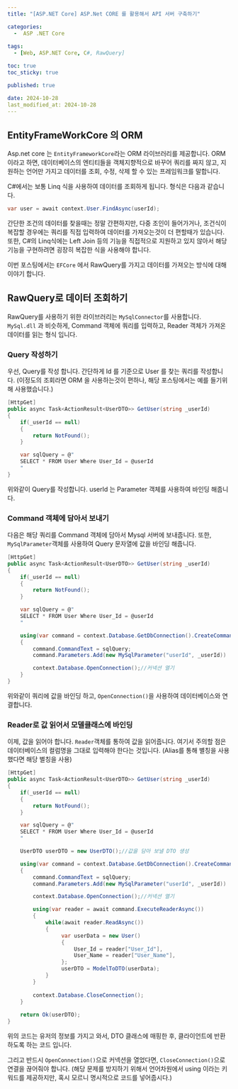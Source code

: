 ```yaml
---
title: "[ASP.NET Core] ASP.Net CORE 를 활용해서 API 서버 구축하기"

categories:
  -  ASP .NET Core
  
tags:
  - [Web, ASP.NET Core, C#, RawQuery]

toc: true
toc_sticky: true

published: true

date: 2024-10-28
last_modified_at: 2024-10-28
---
```


## EntityFrameWorkCore 의 ORM

Asp.net core 는 `EntityFrameworkCore`라는 ORM 라이브러리를 제공합니다. ORM 이라고 하면, 데이터베이스의 엔티티들을 객체지향적으로 바꾸어 쿼리를 짜지 않고, 지원하는 언어만 가지고 데이터를 조회, 수정, 삭제 할 수 있는 프레임워크를 말합니다.

C#에서는 보통 Linq 식을 사용하여 데이터를 조회하게 됩니다. 형식은 다음과 같습니다.

```csharp
var user = await context.User.FindAsync(userId);
```

간단한 조건의 데이터를 찾을때는 정말 간편하지만, 다중 조인이 들어가거나, 조건식이 복잡할 경우에는 쿼리를 직접 입력하여 데이터를 가져오는것이 더 편할때가 있습니다. 또한, C#의 Linq식에는 Left Join 등의 기능을 직접적으로 지원하고 있지 않아서 해당 기능을 구현하려면 굉장히 복잡한 식을 사용해야 합니다.

이번 포스팅에서는 `EFCore` 에서 RawQuery를 가지고 데이터를 가져오는 방식에 대해 이야기 합니다.

## RawQuery로 데이터 조회하기

RawQuery를 사용하기 위한 라이브러리는 `MySqlConnector`를 사용합니다. `MySql.dll` 과 비슷하게, Command 객체에 쿼리를 입력하고, Reader 객체가 가져온 데이터를 읽는 형식 입니다.

### Query 작성하기

우선, Query를 작성 합니다. 간단하게 Id 를 기준으로 User 를 찾는 쿼리를 작성합니다. (이정도의 조회라면 ORM 을 사용하는것이 편하나, 해당 포스팅에서는 예를 들기위해 사용했습니다.)

```csharp
[HttpGet]
public async Task<ActionResult<UserDTO>> GetUser(string _userId)
{
	if(_userId == null)
	{
		return NotFound();
	}

	var sqlQuery = @"
	SELECT * FROM User Where User_Id = @userId
	"
}
```

위와같이 Query를 작성합니다. userId 는 Parameter 객체를 사용하여 바인딩 해줍니다.

### Command 객체에 담아서 보내기

다음은 해당 쿼리를 Command 객체에 담아서 Mysql 서버에 보내줍니다. 또한, `MySqlParameter`객체를 사용하여 Query 문자열에 값을 바인딩 해줍니다.

```csharp
[HttpGet]
public async Task<ActionResult<UserDTO>> GetUser(string _userId)
{
	if(_userId == null)
	{
		return NotFound();
	}

	var sqlQuery = @"
	SELECT * FROM User Where User_Id = @userId
	"

	using(var command = context.Database.GetDbConnection().CreateCommand())
	{
		command.CommandText = sqlQuery;
		command.Parameters.Add(new MySqlParameter("userId", _userId))

		context.Database.OpenConnection();//커넥션 열기
	}
}
```

위와같이 쿼리에 값을 바인딩 하고, `OpenConnection()`을 사용하여 데이터베이스와 연결합니다.

### Reader로 값 읽어서 모델클래스에 바인딩

이제, 값을 읽어야 합니다. `Reader`객체를 통하여 값을 읽어줍니다. 여기서 주의할 점은 데이터베이스의 컬럼명을 그대로 입력해야 한다는 것입니다. (Alias를 통해 별칭을 사용했다면 해당 별칭을 사용)

```csharp
[HttpGet]
public async Task<ActionResult<UserDTO>> GetUser(string _userId)
{
	if(_userId == null)
	{
		return NotFound();
	}

	var sqlQuery = @"
	SELECT * FROM User Where User_Id = @userId
	"

	UserDTO userDTO = new UserDTO();//값을 담아 보낼 DTO 생성

	using(var command = context.Database.GetDbConnection().CreateCommand())
	{
		command.CommandText = sqlQuery;
		command.Parameters.Add(new MySqlParameter("userId", _userId))

		context.Database.OpenConnection();//커넥션 열기

		using(var reader = await command.ExecuteReaderAsync())
		{
			while(await reader.ReadAsync())
			{
				 var userData = new User()
				 {
					 User_Id = reader["User_Id"],
					 User_Name = reader["User_Name"],
				 };
				 userDTO = ModelToDTO(userData);
			} 
		}
		
		context.Database.CloseConnection();
	}
	
	return Ok(userDTO);
}
```

위의 코드는 유저의 정보를 가지고 와서, DTO 클래스에 매핑한 후, 클라이언트에 반환하도록 하는 코드 입니다.

그리고 반드시 `OpenConnection()`으로 커넥션을 열었다면, `CloseConnection()`으로 연결을 끊어줘야 합니다. (해당 문제를 방지하기 위해서 언어차원에서 using 이라는 키워드를 제공하지만, 혹시 모르니 명시적으로 코드를 넣어줍시다.)

